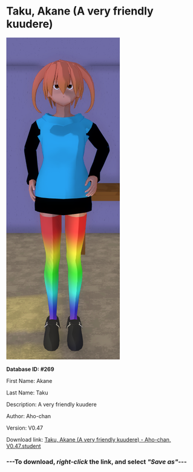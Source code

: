 # Taku, Akane (A very friendly kuudere)

<img src="https://raw.githubusercontent.com/Arbiter1223/Daigaku-Gurashi-Custom-Students/master/Students/Files/Taku%2C%20Akane%20(A%20very%20friendly%20kuudere).png" title="Taku, Akane (A very friendly kuudere) - Aho-chan, V0.47">

**Database ID: #269**

First Name: Akane

Last Name: Taku

Description: A very friendly kuudere

Author: Aho-chan

Version: V0.47

Download link: <a href="https://raw.githubusercontent.com/Arbiter1223/Daigaku-Gurashi-Custom-Students/master/Students/Files/Taku%2C%20Akane%20(A%20very%20friendly%20kuudere)%20-%20Aho-chan%2C%20V0.47.student">Taku, Akane (A very friendly kuudere) - Aho-chan, V0.47.student</a>

### ---**To download, _right-click_ the link, and select _"Save as"_**---
